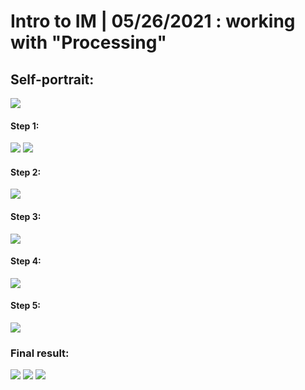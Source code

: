 # Intro to IM | 05/26/2021 : working with "Processing"

## Self-portrait:
![](https://github.com/andresugartechea/introToIM/blob/main/May26/reference.jpg?raw=true)

#### Step 1:
![](https://github.com/andresugartechea/introToIM/blob/main/May26/reference.jpeg?raw=true)
![](https://github.com/andresugartechea/introToIM/blob/main/May26/draft.jpg?raw=true)

#### Step 2:
![](https://github.com/andresugartechea/introToIM/blob/main/May26/first%20step%20(outline).png?raw=true)

#### Step 3:
![](https://github.com/andresugartechea/introToIM/blob/main/May26/second%20step%20(face).png?raw=true)

#### Step 4:
![](https://github.com/andresugartechea/introToIM/blob/main/May26/third%20step%20(background).png?raw=true)

#### Step 5:
![](https://github.com/andresugartechea/introToIM/blob/main/May26/four%20step%20(color).png?raw=true)

### Final result:
![](https://github.com/andresugartechea/introToIM/blob/main/May26/example1.png?raw=true) 
![](https://github.com/andresugartechea/introToIM/blob/main/May26/example2.png?raw=true)
![](https://github.com/andresugartechea/introToIM/blob/main/May26/example3.png?raw=true)
